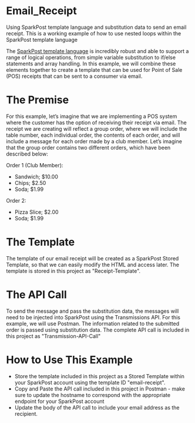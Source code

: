 # Email_Receipt
Using SparkPost template language and substitution data to send an email receipt.  This is a working example of how to use nested loops within the SparkPost template language

The [SparkPost template language](https://developers.sparkpost.com/api/template-language/) is incredibly robust and able to support a range of logical operations, from simple variable substitution to if/else statements and array handling.  In this example, we will combine these elements together to create a template that can be used for Point of Sale (POS) receipts that can be sent to a consumer via email.

# The Premise
For this example, let’s imagine that we are implementing a POS system where the customer has the option of receiving their receipt via email.  The receipt we are creating will reflect a group order, where we will include the table number, each individual order, the contents of each order, and will include a message for each order made by a club member.
Let’s imagine that the group order contains two different orders, which have been described below:

Order 1 (Club Member):
* Sandwich; $10.00
* Chips; $2.50
* Soda; $1.99

Order 2:
* Pizza Slice; $2.00
* Soda; $1.99

# The Template
The template of our email receipt will be created as a SparkPost Stored Template, so that we can easily modify the HTML and access later.  The template is stored in this project as "Receipt-Template".

# The API Call
To send the message and pass the substitution data, the messages will need to be injected into SparkPost using the Transmissions API.  For this example, we will use Postman.  The information related to the submitted order is passed using substitution data.  The complete API call is included in this project as "Transmission-API-Call"


# How to Use This Example
* Store the template included in this project as a Stored Template within your SparkPost account using the template ID "email-receipt".
* Copy and Paste the API call included in this project in Postman - make sure to update the hostname to correspond with the appropriate endpoint for your SparkPost account
* Update the body of the API call to include your email address as the recipient.
